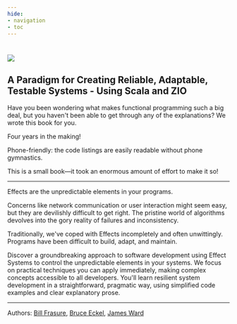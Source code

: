 ```yaml
---
hide:
- navigation
- toc
---
```


# ![](EOPFrontCover.png)

## A Paradigm for Creating Reliable, Adaptable, Testable Systems - Using Scala and ZIO

Have you been wondering what makes functional programming such a big deal, but you haven't been able to get through any of the explanations? We wrote this book for you.

Four years in the making!

Phone-friendly: the code listings are easily readable without phone gymnastics.

This is a small book—it took an enormous amount of effort to make it so!

---

Effects are the unpredictable elements in your programs.

Concerns like network communication or user interaction might seem easy, but they are devilishly difficult to get right. The pristine world of algorithms devolves into the gory reality of failures and inconsistency.

Traditionally, we've coped with Effects incompletely and often unwittingly. Programs have been difficult to build, adapt, and maintain.

Discover a groundbreaking approach to software development using Effect Systems to control the unpredictable elements in your systems. We focus on practical techniques you can apply immediately, making complex concepts accessible to all developers. You'll learn resilient system development in a straightforward, pragmatic way, using simplified code examples and clear explanatory prose.

---

Authors: [Bill Frasure](https://leanpub.com/u/billfrasure), [Bruce Eckel](https://leanpub.com/u/BruceEckel), [James Ward](https://leanpub.com/u/jlward4th)
